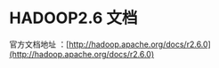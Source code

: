 # HADOOP2.6 文档

官方文档地址 ：[http://hadoop.apache.org/docs/r2.6.0](http://hadoop.apache.org/docs/r2.6.0)


